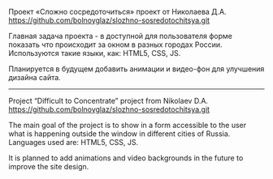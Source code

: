 Проект «Сложно сосредоточиться»
проект от Николаева Д.А.
https://github.com/bolnoyglaz/slozhno-sosredotochitsya.git

Главная задача проекта - в доступной для пользователя форме показать что происходит за окном в разных городах России. 
Используются такие языки, как: HTML5, CSS, JS. 

Планируется в будущем добавить анимации и видео-фон для улучшения дизайна сайта. 

---------------------------------------------------------------------------------------------------------------------
Project “Difficult to Concentrate”
project from Nikolaev D.A.
https://github.com/bolnoyglaz/slozhno-sosredotochitsya.git

The main goal of the project is to show in a form accessible to the user what is happening outside the window in different cities of Russia.
Languages ​​used are: HTML5, CSS, JS.

It is planned to add animations and video backgrounds in the future to improve the site design.
